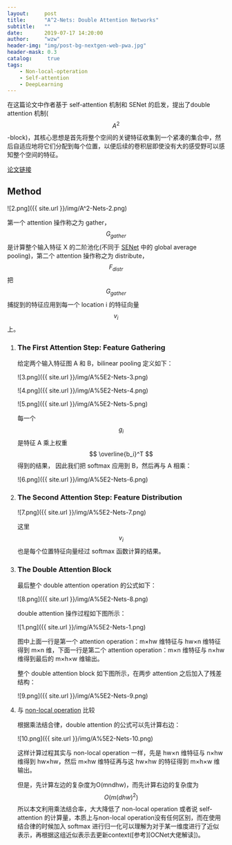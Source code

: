 ```yaml
---
layout:     post
title:      "A^2-Nets: Double Attention Networks"
subtitle:   ""
date:       2019-07-17 14:20:00
author:     "wzw"
header-img: "img/post-bg-nextgen-web-pwa.jpg"
header-mask: 0.3
catalog:     true
tags:
    - Non-local-opteration
    - Self-attention
    - DeepLearning
---
```

在这篇论文中作者基于 self-attention 机制和 SENet 的启发，提出了double attention 机制(
$$
A^2
$$
-block)，其核心思想是首先将整个空间的关键特征收集到一个紧凑的集合中，然后自适应地将它们分配到每个位置，以便后续的卷积层即使没有大的感受野可以感知整个空间的特征。

<script type="text/javascript" async src="https://cdn.mathjax.org/mathjax/latest/MathJax.js?config=TeX-MML-AM_CHTML"> </script>

[论文链接][paper-link]

## Method

![2.png]({{ site.url }}/img/A^2-Nets-2.png)

第一个 attention 操作称之为 gather， 
$$
G_{gather}
$$
 是计算整个输入特征 X 的二阶池化(不同于 [SENet][SENet-link] 中的 global average pooling)，第二个 attention 操作称之为 distribute， 
$$
F_{distr}
$$
 把 
$$
G_{gather}
$$
 捕捉到的特征应用到每一个 location i 的特征向量
$$
v_i
$$
 上。

1. ### The First Attention Step: Feature Gathering

   给定两个输入特征图 A 和 B，bilinear pooling 定义如下：

   ![3.png]({{ site.url }}/img/A%5E2-Nets-3.png)

   ![4.png]({{ site.url }}/img/A%5E2-Nets-4.png)

   ![5.png]({{ site.url }}/img/A%5E2-Nets-5.png)

   每一个
   $$
   g_i
   $$
   是特征 A 乘上权重
   $$
   \overline{b_i}^T
   $$
   得到的结果， 因此我们把 softmax 应用到 B，然后再与 A 相乘：

   ![6.png]({{ site.url }}/img/A%5E2-Nets-6.png)

2. ### The Second Attention Step: Feature Distribution

   ![7.png]({{ site.url }}/img/A%5E2-Nets-7.png)

   这里
   $$
   v_i
   $$
   也是每个位置特征向量经过 softmax 函数计算的结果。

3. ### The Double Attention Block

   最后整个 double attention operation 的公式如下：

   ![8.png]({{ site.url }}/img/A%5E2-Nets-8.png)

   double attention 操作过程如下图所示：

   ![1.png]({{ site.url }}/img/A%5E2-Nets-1.png)

   图中上面一行是第一个 attention operation：m×hw 维特征与 hw×n 维特征得到 m×n 维，下面一行是第二个 attention operation：m×n 维特征与 n×hw 维得到最后的 m×h×w 维输出。

   整个 double attention block 如下图所示，在两步 attention 之后加入了残差结构：

   ![9.png]({{ site.url }}/img/A%5E2-Nets-9.png)

4. 与 [non-local operation][non-local neural network] 比较

   根据乘法结合律，double attention 的公式可以先计算右边：

   ![10.png]({{ site.url }}/img/A%5E2-Nets-10.png)

   这样计算过程其实与 non-local operation 一样，先是 hw×n 维特征与 n×hw 维得到 hw×hw，然后 m×hw 维特征再与这 hw×hw 的特征得到 m×h×w 维输出。

   但是，先计算左边的复杂度为O(mndhw)，而先计算右边的复杂度为
   $$
   O(m(dhw)^2)
   $$
   所以本文利用乘法结合率，大大降低了 non-local operation 或者说 self-attention 的计算量，本质上与non-local operation没有任何区别，而在使用结合律的时候加入 softmax 进行归一化可以理解为对于某一维度进行了近似表示，再根据这组近似表示去更新context([参考][OCNet大佬解读])。

[paper-link]: https://arxiv.org/abs/1810.11579
[SENet-link]: https://arxiv.org/abs/1709.01507
[non-local neural network]: https://wzwhit.github.io/2019/07/15/non-local-neural-network/
[OCNet大佬的解读]: https://zhuanlan.zhihu.com/p/43902175


